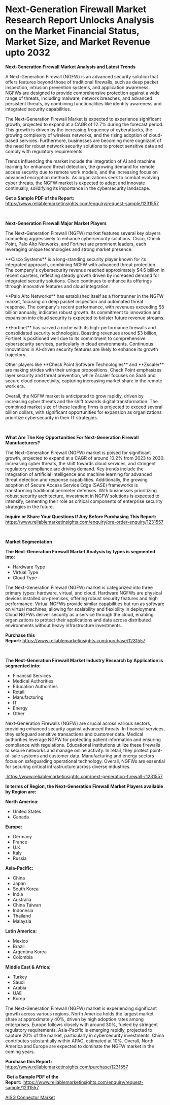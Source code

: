 <p><h1>Next-Generation Firewall Market Research Report Unlocks Analysis on the Market Financial Status, Market Size, and Market Revenue upto 2032</h1></p><p><strong>Next-Generation Firewall Market Analysis and Latest Trends</strong></p>
<p><p>A Next-Generation Firewall (NGFW) is an advanced security solution that offers features beyond those of traditional firewalls, such as deep packet inspection, intrusion prevention systems, and application awareness. NGFWs are designed to provide comprehensive protection against a wide range of threats, including malware, network breaches, and advanced persistent threats, by combining functionalities like identity awareness and integrated security capabilities.</p><p>The Next-Generation Firewall Market is expected to experience significant growth, projected to expand at a CAGR of 12.7% during the forecast period. This growth is driven by the increasing frequency of cyberattacks, the growing complexity of wireless networks, and the rising adoption of cloud-based services. Furthermore, businesses are becoming more cognizant of the need for robust network security solutions to protect sensitive data and comply with regulatory requirements.</p><p>Trends influencing the market include the integration of AI and machine learning for enhanced threat detection, the growing demand for remote access security due to remote work models, and the increasing focus on advanced encryption methods. As organizations seek to combat evolving cyber threats, the NGFW market is expected to adapt and innovate continually, solidifying its importance in the cybersecurity landscape.</p></p>
<p><strong>Get a Sample PDF of the Report:&nbsp;</strong> <a href="https://www.reliablemarketinsights.com/enquiry/request-sample/1231557?utm_campaign=2133&utm_medium=2&utm_source=Github&utm_content=ia&utm_term=15022025&utm_id=next-generation-firewall">https://www.reliablemarketinsights.com/enquiry/request-sample/1231557</a></p>
<p>&nbsp;</p>
<p><strong>Next-Generation Firewall Major Market Players</strong></p>
<p><p>The Next-Generation Firewall (NGFW) market features several key players competing aggressively to enhance cybersecurity solutions. Cisco, Check Point, Palo Alto Networks, and Fortinet are prominent leaders, each leveraging unique technologies and strong market presence. </p><p>**Cisco Systems** is a long-standing security player known for its integrated approach, combining NGFW with advanced threat protection. The company's cybersecurity revenue reached approximately $4.6 billion in recent quarters, reflecting steady growth driven by increased demand for integrated security solutions. Cisco continues to enhance its offerings through innovative features and cloud integration.</p><p>**Palo Alto Networks** has established itself as a frontrunner in the NGFW market, focusing on deep packet inspection and automated threat response. The company's recent performance, with revenues exceeding $5 billion annually, indicates robust growth. Its commitment to innovation and expansion into cloud security is expected to bolster future revenue streams.</p><p>**Fortinet** has carved a niche with its high-performance firewalls and consolidated security technologies. Boasting revenues around $3 billion, Fortinet is positioned well due to its commitment to comprehensive cybersecurity services, particularly in cloud environments. Continuous innovations in AI-driven security features are likely to enhance its growth trajectory.</p><p>Other players like **Check Point Software Technologies** and **Zscaler** are making strides with their unique propositions. Check Point emphasizes layer security and threat prevention, while Zscaler focuses on SaaS and secure cloud connectivity, capturing increasing market share in the remote work era.</p><p>Overall, the NGFW market is anticipated to grow rapidly, driven by increasing cyber threats and the shift towards digital transformation. The combined market size of these leading firms is projected to exceed several billion dollars, with significant opportunities for expansion as organizations prioritize cybersecurity in their IT strategies.</p></p>
<p>&nbsp;</p>
<p><strong>What Are The Key Opportunities For Next-Generation Firewall Manufacturers?</strong></p>
<p><p>The Next-Generation Firewall (NGFW) market is poised for significant growth, projected to expand at a CAGR of around 10.2% from 2023 to 2030. Increasing cyber threats, the shift towards cloud services, and stringent regulatory compliance are driving demand. Key trends include the integration of artificial intelligence and machine learning for advanced threat detection and response capabilities. Additionally, the growing adoption of Secure Access Service Edge (SASE) frameworks is transforming traditional perimeter defenses. With businesses prioritizing robust security architecture, investment in NGFW solutions is expected to intensify, cementing their role as critical components of enterprise security strategies in the future.</p></p>
<p><strong>Inquire or Share Your Questions If Any Before Purchasing This Report:</strong> <a href="https://www.reliablemarketinsights.com/enquiry/pre-order-enquiry/1231557?utm_campaign=2133&utm_medium=2&utm_source=Github&utm_content=ia&utm_term=15022025&utm_id=next-generation-firewall">https://www.reliablemarketinsights.com/enquiry/pre-order-enquiry/1231557</a></p>
<p>&nbsp;</p>
<p><strong>Market Segmentation</strong></p>
<p><strong>The Next-Generation Firewall Market Analysis by types is segmented into:</strong></p>
<p><ul><li>Hardware Type</li><li>Virtual Type</li><li>Cloud Type</li></ul></p>
<p><p>The Next-Generation Firewall (NGFW) market is categorized into three primary types: hardware, virtual, and cloud. Hardware NGFWs are physical devices installed on-premises, offering robust security features and high performance. Virtual NGFWs provide similar capabilities but run as software on virtual machines, allowing for scalability and flexibility in deployment. Cloud NGFWs deliver security as a service through the cloud, enabling organizations to protect their applications and data across distributed environments without heavy infrastructure investments.</p></p>
<p><strong>Purchase this Report:&nbsp;</strong><a href="https://www.reliablemarketinsights.com/purchase/1231557?utm_campaign=2133&utm_medium=2&utm_source=Github&utm_content=ia&utm_term=15022025&utm_id=next-generation-firewall">https://www.reliablemarketinsights.com/purchase/1231557</a></p>
<p>&nbsp;</p>
<p><strong>The Next-Generation Firewall Market Industry Research by Application is segmented into:</strong></p>
<p><ul><li>Financial Services</li><li>Medical Authorities</li><li>Education Authorities</li><li>Retail</li><li>Manufacturing</li><li>IT</li><li>Energy</li><li>Other</li></ul></p>
<p><p>Next-Generation Firewalls (NGFW) are crucial across various sectors, providing enhanced security against advanced threats. In financial services, they safeguard sensitive transactions and customer data. Medical authorities leverage NGFW for protecting patient information and ensuring compliance with regulations. Educational institutions utilize these firewalls to secure networks and manage online activity. In retail, they protect point-of-sale systems and customer data. Manufacturing and energy sectors focus on safeguarding operational technology. Overall, NGFWs are essential for securing critical infrastructure across diverse industries.</p></p>
<p><a href="https://www.reliablemarketinsights.com/next-generation-firewall-r1231557?utm_campaign=2133&utm_medium=2&utm_source=Github&utm_content=ia&utm_term=15022025&utm_id=next-generation-firewall">&nbsp;https://www.reliablemarketinsights.com/next-generation-firewall-r1231557</a></p>
<p><strong>In terms of Region, the Next-Generation Firewall Market Players available by Region are:</strong></p>
<p>
    <p> <strong> North America: </strong>
        <ul>
            <li>United States</li>
            <li>Canada</li>
        </ul>
        </p> 
    <p> <strong> Europe: </strong>
        <ul>
            <li>Germany</li>
            <li>France</li>
            <li>U.K.</li>
            <li>Italy</li>
            <li>Russia</li>
        </ul>
        </p> 
    <p> <strong> Asia-Pacific: </strong>
        <ul>
            <li>China</li>
            <li>Japan</li>
            <li>South Korea</li>
            <li>India</li>
            <li>Australia</li>
            <li>China Taiwan</li>
            <li>Indonesia</li>
            <li>Thailand</li>
            <li>Malaysia</li>
        </ul>
        </p> 
    <p> <strong> Latin America: </strong>
        <ul>
            <li>Mexico</li>
            <li>Brazil</li>
            <li>Argentina Korea</li>
            <li>Colombia</li>
        </ul>
        </p> 
    <p> <strong> Middle East & Africa: </strong>
        <ul>
            <li>Turkey</li>
            <li>Saudi</li>
            <li>Arabia</li>
            <li>UAE</li>
            <li>Korea</li>
        </ul>
    </p>
    </p>
<p><p>The Next-Generation Firewall (NGFW) market is experiencing significant growth across various regions. North America holds the largest market share at approximately 40%, driven by high adoption rates among enterprises. Europe follows closely with around 30%, fueled by stringent regulatory requirements. Asia-Pacific is emerging rapidly, projected to capture 20% of the market, particularly in cybersecurity investments. China contributes substantially within APAC, estimated at 10%. Overall, North America and Europe are expected to dominate the NGFW market in the coming years.</p></p>
<p><strong>Purchase this Report: </strong><a href="https://www.reliablemarketinsights.com/purchase/1231557?utm_campaign=2133&utm_medium=2&utm_source=Github&utm_content=ia&utm_term=15022025&utm_id=next-generation-firewall">https://www.reliablemarketinsights.com/purchase/1231557</a></p>
<p>&nbsp;<strong>Get a Sample PDF of the Report:&nbsp;&nbsp;</strong><a href="https://www.reliablemarketinsights.com/enquiry/request-sample/1231557?utm_campaign=2133&utm_medium=2&utm_source=Github&utm_content=ia&utm_term=15022025&utm_id=next-generation-firewall">https://www.reliablemarketinsights.com/enquiry/request-sample/1231557</a></p>
<p><strong></strong></p>
<p><p><a href="https://github.com/gerdabatiskzv9/Market-Research-Report-List-1/blob/main/aisg-connector-market.md?utm_campaign=2133&utm_medium=2&utm_source=Github&utm_content=ia&utm_term=15022025&utm_id=next-generation-firewall">AISG Connector Market</a></p></p>